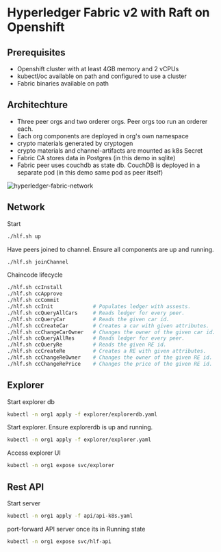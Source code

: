 # Hyperledger Fabric v2 with Raft on Openshift

## Prerequisites

- Openshift cluster with at least 4GB memory and 2 vCPUs
- kubectl/oc available on path and configured to use a cluster
- Fabric binaries available on path

## Architechture

- Three peer orgs and two orderer orgs. Peer orgs too run an orderer each.
- Each org components are deployed in org's own namespace
- crypto materials generated by cryptogen
- crypto materials and channel-artifacts are mounted as k8s Secret
- Fabric CA stores data in Postgres (in this demo in sqlite)
- Fabric peer uses couchdb as state db. CouchDB is deployed in a separate pod (in this demo same pod as peer itself)

![hyperledger-fabric-network](http://www.plantuml.com/plantuml/proxy?cache=no&src=https://raw.githubusercontent.com/blockchaind/hyperledger-fabric-v2-kubernetes-dev/master/network-diagram.puml)

## Network

Start

```bash
./hlf.sh up
```

Have peers joined to channel. Ensure all components are up and running.

```bash
./hlf.sh joinChannel
```

Chaincode lifecycle

```bash
./hlf.sh ccInstall
./hlf.sh ccApprove
./hlf.sh ccCommit
./hlf.sh ccInit             # Populates ledger with assests.
./hlf.sh ccQueryAllCars     # Reads ledger for every peer.
./hlf.sh ccQueryCar         # Reads the given car id.
./hlf.sh ccCreateCar        # Creates a car with given attributes.
./hlf.sh ccChangeCarOwner   # Changes the owner of the given car id.
./hlf.sh ccQueryAllRes      # Reads ledger for every peer.
./hlf.sh ccQueryRe          # Reads the given RE id.
./hlf.sh ccCreateRe         # Creates a RE with given attributes.
./hlf.sh ccChangeReOwner    # Changes the owner of the given RE id.
./hlf.sh ccChangeRePrice    # Changes the price of the given RE id.
```

## Explorer

Start explorer db

```bash
kubectl -n org1 apply -f explorer/explorerdb.yaml
```

Start explorer. Ensure explorerdb is up and running.

```bash
kubectl -n org1 apply -f explorer/explorer.yaml
```

Access explorer UI

```bash
kubectl -n org1 expose svc/explorer
```

## Rest API

Start server

```bash
kubectl -n org1 apply -f api/api-k8s.yaml
```

port-forward API server once its in Running state

```bash
kubectl -n org1 expose svc/hlf-api
```
